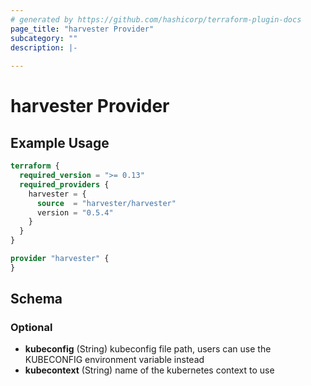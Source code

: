 ```yaml
---
# generated by https://github.com/hashicorp/terraform-plugin-docs
page_title: "harvester Provider"
subcategory: ""
description: |-
  
---
```


# harvester Provider



## Example Usage

```terraform
terraform {
  required_version = ">= 0.13"
  required_providers {
    harvester = {
      source  = "harvester/harvester"
      version = "0.5.4"
    }
  }
}

provider "harvester" {
}
```

<!-- schema generated by tfplugindocs -->
## Schema

### Optional

- **kubeconfig** (String) kubeconfig file path, users can use the KUBECONFIG environment variable instead
- **kubecontext** (String) name of the kubernetes context to use
